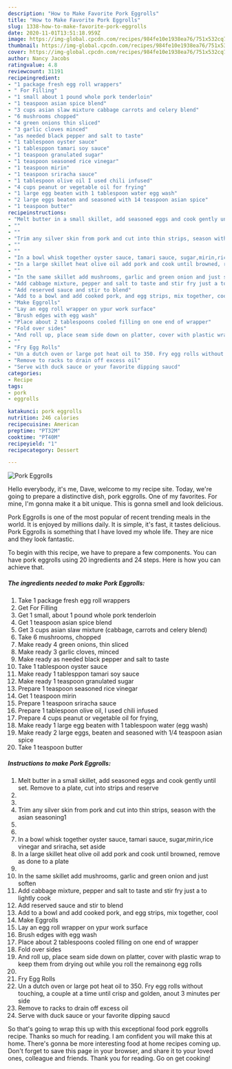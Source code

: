 ```yaml
---
description: "How to Make Favorite Pork Eggrolls"
title: "How to Make Favorite Pork Eggrolls"
slug: 1338-how-to-make-favorite-pork-eggrolls
date: 2020-11-01T13:51:18.959Z
image: https://img-global.cpcdn.com/recipes/984fe10e1938ea76/751x532cq70/pork-eggrolls-recipe-main-photo.jpg
thumbnail: https://img-global.cpcdn.com/recipes/984fe10e1938ea76/751x532cq70/pork-eggrolls-recipe-main-photo.jpg
cover: https://img-global.cpcdn.com/recipes/984fe10e1938ea76/751x532cq70/pork-eggrolls-recipe-main-photo.jpg
author: Nancy Jacobs
ratingvalue: 4.8
reviewcount: 31191
recipeingredient:
- "1 package fresh egg roll wrappers"
- " For Filling"
- "1 small about 1 pound whole pork tenderloin"
- "1 teaspoon asian spice blend"
- "3 cups asian slaw mixture cabbage carrots and celery blend"
- "6 mushrooms chopped"
- "4 green onions thin sliced"
- "3 garlic cloves minced"
- "as needed black pepper and salt to taste"
- "1 tablespoon oyster sauce"
- "1 tablesppon tamari soy sauce"
- "1 teaspoon granulated sugar"
- "1 teaspoon seasoned rice vinegar"
- "1 teaspoon mirin"
- "1 teaspoon sriracha sauce"
- "1 tablespoon olive oil I used chili infused"
- "4 cups peanut or vegetable oil for frying"
- "1 large egg beaten with 1 tablespoon water egg wash"
- "2 large eggs beaten and seasoned with 14 teaspoon asian spice"
- "1 teaspoon butter"
recipeinstructions:
- "Melt butter in a small skillet, add seasoned eggs and cook gently until set. Remove to a plate, cut into strips and reserve"
- ""
- ""
- "Trim any silver skin from pork and cut into thin strips, season with the asian seasoning1"
- ""
- ""
- "In a bowl whisk together oyster sauce, tamari sauce, sugar,mirin,rice vinegar and sriracha, set aside"
- "In a large skillet heat olive oil add pork and cook until browned, remove as done to a plate"
- ""
- "In the same skillet add mushrooms, garlic and green onion and just soften"
- "Add cabbage mixture, pepper and salt to taste and stir fry just a to lightly cook"
- "Add reserved sauce and stir to blend"
- "Add to a bowl and add cooked pork, and egg strips, mix together, cool"
- "Make Eggrolls"
- "Lay an egg roll wrapper on ypur work surface"
- "Brush edges with egg wash"
- "Place about 2 tablespoons cooled filling on one end of wrapper"
- "Fold over sides"
- "And roll up, place seam side down on platter, cover with plastic wrap to keep them from drying out while you roll the remainong egg rolls"
- ""
- "Fry Egg Rolls"
- "Un a dutch oven or large pot heat oil to 350. Fry egg rolls without touching, a couple at a time until crisp and golden, anout 3 minutes per side"
- "Remove to racks to drain off excess oil"
- "Serve with duck sauce or your favorite dipping saucd"
categories:
- Recipe
tags:
- pork
- eggrolls

katakunci: pork eggrolls 
nutrition: 246 calories
recipecuisine: American
preptime: "PT32M"
cooktime: "PT40M"
recipeyield: "1"
recipecategory: Dessert

---
```



![Pork Eggrolls](https://img-global.cpcdn.com/recipes/984fe10e1938ea76/751x532cq70/pork-eggrolls-recipe-main-photo.jpg)

Hello everybody, it's me, Dave, welcome to my recipe site. Today, we're going to prepare a distinctive dish, pork eggrolls. One of my favorites. For mine, I'm gonna make it a bit unique. This is gonna smell and look delicious.



Pork Eggrolls is one of the most popular of recent trending meals in the world. It is enjoyed by millions daily. It is simple, it's fast, it tastes delicious. Pork Eggrolls is something that I have loved my whole life. They are nice and they look fantastic.


To begin with this recipe, we have to prepare a few components. You can have pork eggrolls using 20 ingredients and 24 steps. Here is how you can achieve that.

<!--inarticleads1-->

##### The ingredients needed to make Pork Eggrolls:

1. Take 1 package fresh egg roll wrappers
1. Get  For Filling
1. Get 1 small, about 1 pound whole pork tenderloin
1. Get 1 teaspoon asian spice blend
1. Get 3 cups asian slaw mixture (cabbage, carrots and celery blend)
1. Take 6 mushrooms, chopped
1. Make ready 4 green onions, thin sliced
1. Make ready 3 garlic cloves, minced
1. Make ready as needed black pepper and salt to taste
1. Take 1 tablespoon oyster sauce
1. Make ready 1 tablesppon tamari soy sauce
1. Make ready 1 teaspoon granulated sugar
1. Prepare 1 teaspoon seasoned rice vinegar
1. Get 1 teaspoon mirin
1. Prepare 1 teaspoon sriracha sauce
1. Prepare 1 tablespoon olive oil, I used chili infused
1. Prepare 4 cups peanut or vegetable oil for frying,
1. Make ready 1 large egg beaten with 1 tablespoon water (egg wash)
1. Make ready 2 large eggs, beaten and seasoned with 1/4 teaspoon asian spice
1. Take 1 teaspoon butter




<!--inarticleads2-->

##### Instructions to make Pork Eggrolls:

1. Melt butter in a small skillet, add seasoned eggs and cook gently until set. Remove to a plate, cut into strips and reserve
1. 
1. 
1. Trim any silver skin from pork and cut into thin strips, season with the asian seasoning1
1. 
1. 
1. In a bowl whisk together oyster sauce, tamari sauce, sugar,mirin,rice vinegar and sriracha, set aside
1. In a large skillet heat olive oil add pork and cook until browned, remove as done to a plate
1. 
1. In the same skillet add mushrooms, garlic and green onion and just soften
1. Add cabbage mixture, pepper and salt to taste and stir fry just a to lightly cook
1. Add reserved sauce and stir to blend
1. Add to a bowl and add cooked pork, and egg strips, mix together, cool
1. Make Eggrolls
1. Lay an egg roll wrapper on ypur work surface
1. Brush edges with egg wash
1. Place about 2 tablespoons cooled filling on one end of wrapper
1. Fold over sides
1. And roll up, place seam side down on platter, cover with plastic wrap to keep them from drying out while you roll the remainong egg rolls
1. 
1. Fry Egg Rolls
1. Un a dutch oven or large pot heat oil to 350. Fry egg rolls without touching, a couple at a time until crisp and golden, anout 3 minutes per side
1. Remove to racks to drain off excess oil
1. Serve with duck sauce or your favorite dipping saucd




So that's going to wrap this up with this exceptional food pork eggrolls recipe. Thanks so much for reading. I am confident you will make this at home. There's gonna be more interesting food at home recipes coming up. Don't forget to save this page in your browser, and share it to your loved ones, colleague and friends. Thank you for reading. Go on get cooking!
